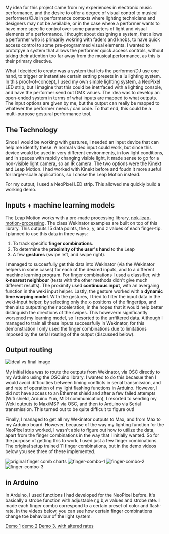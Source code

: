 My idea for this project came from my experiences in electronic music performance, and the desire to offer a degree of visual control to musical performers/DJs in performance contexts where lighting technicians and designers may not be available, or in the case where a performer wants to have more specific control over some parameters of light and visual elements of a performance. I thought about designing a system, that allows a performer who is primarily wokring with faders and knobs, to have quick access control to some pre-programmed visual elements. I wanted to prototpye a system that allows the performer quick access controls, without taking their attention too far away from the musical performance, as this is their primary directive. 

What I decided to create was a system that lets the performer/DJ use one hand, to trigger or instantiate certain setting presets in a lu
lighting system. In this proof-of-concept, I used my own simple lighting system, a NeoPixel LED strip, but I imagine that this could be inetrfaced with a lighting console, and have the performer send out DMX values. The idea was to develop an open-ended system in terms of what inputs are mapped to what outputs. The input options are given by me, but the output can really be mapped to whatever the performer needs / can code. To that end, this could be a multi-purpose gestural performance tool.

## The Technology

Since I would be working with gestures, I needed an input device that can help me identify these. A normal video input could work, but since this device would be used in very different environments, in low light conditions, and in spaces with rapidly changing visible light, it made sense to go for a non-visible light camera, so an IR camera. The two options were the Kinekt and Leap Motion. I had worked with Kinekt before and foudn it more sueful for larger-scale applications, so I chose the Leap Motion instead. 

For my output, I used a NeoPixel LED strip. This allowed me quickly build a working demo. 

## Inputs + machine learning models

The Leap Motion works with a pre-made processing library, [nok-leap-motion-processing](https://github.com/nok/leap-motion-processing). The class Wekinator examples are built on top of this library. This outputs 15 data points, the x, y, and z values of each finger-tip. I planned to use this data in three ways:
  1. To track specific **finger combinations**.
  2. To determine the **proximity of the user's hand** to the Leap
  3. A few **gestures** (swipe left, and swipe right). 

I managed to succesfully get this data into Wekinator (via the Wekinator helpers in some cases) for each of the desired inputs, and to a different machine learning program. For finger combinations I used a classifier, with **k-nearest neighbour** (tests with the other methods didn't give much different results). The proximity used **continuous input**, with an avergaing function in the weki input helper. Lastly, the gesture worked with a **dynamic time warping model**. With the gestures, I tried to filter the input data in the weki-input helper, by selecting only the x-positions of the fingertips, and then also outputting their acceleration, in the hopes that it would help better distinguish the directions of the swipes. This howeverm significantly worsened my learning model, so I resorted to the unfiltered data. Although I managed to train all these inputs successfully in Wekinator, for this demonstration I only used the finger combinations due to limitations imposed by the serial routing of the output (discussed below).

## Output routing

![ideal vs final image](https://github.com/artintelclass/interactive-project-andrjjr/blob/master/IMG_5941.JPG)

My initial idea was to route the outputs from Wekinator, via OSC directly to my Arduino using the OSCuino library. I wanted to do this becasue then I would avoid difficulties between timing conflicts in serial transmission, and and rate of operation of my light flashing functions in Arduino. However, I did not have access to an Ethernet shield and after a few failed attempts (Wifi shield, Arduino Yun, MIDI communication), I resorted to sending my Weki outputs to Max/MSP via OSC, and then to Arduino via Serial transmission. This turned out to be quite difficult to figure out!

Finally, I managed to get all my Wekinator outputs to Max, and from Max to my Arduino board. However, because of the way my lighting function for the NeoPixel strip worked, I wasn't able to figure out how to utilize the data, apart from the finger combinations in the way that I initially wanted. So for the purpose of getting this to work, I used just a few finger combinations. The original setup trained 11 finger combinations, but in the demo videos below you see three of these implemented.

![original finger comb charts](git.adress)
![finger-combo-1](https://github.com/artintelclass/interactive-project-andrjjr/blob/master/IMG_5937.JPG)
![finger-combo-2](https://github.com/artintelclass/interactive-project-andrjjr/blob/master/IMG_5938.JPG)
![finger-combo-3](https://github.com/artintelclass/interactive-project-andrjjr/blob/master/IMG_5939.JPG)

## in Arduino

In Arduino, I used functions I had developed for the NeoPixel before. It's basically a strobe function with adjustable r,g,b,w values and strobe rate. I made each finger combo correspond to a certain preset of color and flash-rate. In the videos below, you can see how certain finger combinations change toe behaviour of the light system. 

[Demo 1](https://www.youtube.com/watch?v=RXOOUA0MhtE)
[demo 2](https://www.youtube.com/watch?v=ftwYaqqo1Zw)
[Demo 3, with altered rates](https://www.youtube.com/watch?v=c19MdWHTY7M)


